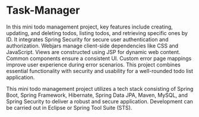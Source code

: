 # Task-Manager

In this mini todo management project, key features include creating, updating, and deleting todos, listing todos, and retrieving specific ones by ID. It integrates Spring Security for secure user authentication and authorization. Webjars manage client-side dependencies like CSS and JavaScript. Views are constructed using JSP for dynamic web content. Common components ensure a consistent UI. Custom error page mappings improve user experience during error scenarios. This project combines essential functionality with security and usability for a well-rounded todo list application.

This mini todo management project utilizes a tech stack consisting of Spring Boot, Spring Framework, Hibernate, Spring Data JPA, Maven, MySQL, and Spring Security to deliver a robust and secure application. Development can be carried out in Eclipse or Spring Tool Suite (STS).

